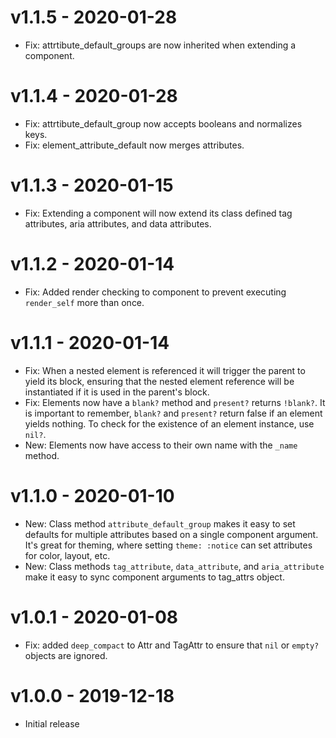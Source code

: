 # v1.1.5 - 2020-01-28
- Fix: attrtibute_default_groups are now inherited when extending a component.

# v1.1.4 - 2020-01-28
- Fix: attrtibute_default_group now accepts booleans and normalizes keys.
- Fix: element_attribute_default now merges attributes.

# v1.1.3 - 2020-01-15
- Fix: Extending a component will now extend its class defined tag attributes, aria attributes, and data attributes.

# v1.1.2 - 2020-01-14
- Fix: Added render checking to component to prevent executing `render_self` more than once. 

# v1.1.1 - 2020-01-14
- Fix: When a nested element is referenced it will trigger the parent to yield
    its block, ensuring that the nested element reference will be instantiated
    if it is used in the parent's block.
- Fix: Elements now have a `blank?` method and `present?` returns `!blank?`. It
    is important to remember, `blank?` and `present?` return false if an element
    yields nothing. To check for the existence of an element instance, use `nil?`.
- New: Elements now have access to their own name with the `_name` method.

# v1.1.0 - 2020-01-10

- New: Class method `attribute_default_group` makes it easy to set defaults for multiple attributes based on a single component argument. It's great for theming, where setting `theme: :notice` can set attributes for color, layout, etc.
- New: Class methods `tag_attribute`, `data_attribute`, and `aria_attribute` make it easy to sync component arguments to tag_attrs object.

# v1.0.1 - 2020-01-08

- Fix: added `deep_compact` to Attr and TagAttr to ensure that `nil` or `empty?` objects are ignored.

# v1.0.0 - 2019-12-18

- Initial release
